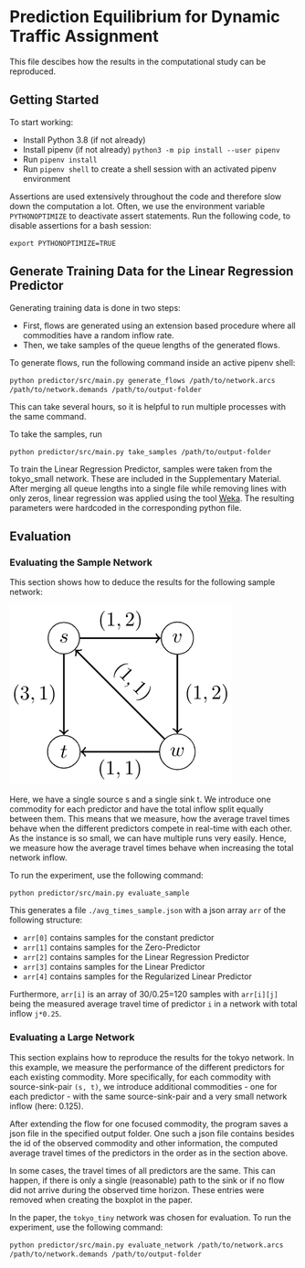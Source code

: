 # Prediction Equilibrium for Dynamic Traffic Assignment

This file descibes how the results in the computational study can be reproduced.

## Getting Started

To start working:

* Install Python 3.8 (if not already)
* Install pipenv (if not already) `python3 -m pip install --user pipenv`
* Run `pipenv install`
* Run `pipenv shell` to create a shell session with an activated pipenv environment

Assertions are used extensively throughout the code and therefore slow down the computation a lot.
Often, we use the environment variable `PYTHONOPTIMIZE` to deactivate assert statements.
Run the following code, to disable assertions for a bash session:
```
export PYTHONOPTIMIZE=TRUE
```

## Generate Training Data for the Linear Regression Predictor

Generating training data is done in two steps:
* First, flows are generated using an extension based procedure where all commodities have a random inflow rate.
* Then, we take samples of the queue lengths of the generated flows.

To generate flows, run the following command inside an active pipenv shell:
```
python predictor/src/main.py generate_flows /path/to/network.arcs /path/to/network.demands /path/to/output-folder
```
This can take several hours, so it is helpful to run multiple processes with the same command.


To take the samples, run
```
python predictor/src/main.py take_samples /path/to/output-folder
```

To train the Linear Regression Predictor, samples were taken from the tokyo_small network.
These are included in the Supplementary Material.
After merging all queue lengths into a single file while removing lines with only zeros,
linear regression was applied using the tool [Weka](https://www.cs.waikato.ac.nz/ml/weka/).
The resulting parameters were hardcoded in the corresponding python file.

## Evaluation

### Evaluating the Sample Network

This section shows how to deduce the results for the following sample network:

![Sample Network](sample_network.png)

Here, we have a single source s and a single sink t.
We introduce one commodity for each predictor and have the total inflow split equally between them.
This means that we measure, how the average travel times behave
when the different predictors compete in real-time with each other.
As the instance is so small, we can have multiple runs very easily.
Hence, we measure how the average travel times behave when increasing the total network inflow.

To run the experiment, use the following command:
```
python predictor/src/main.py evaluate_sample
```
This generates a file `./avg_times_sample.json` with a json array `arr` of the following structure:
* `arr[0]` contains samples for the constant predictor
* `arr[1]` contains samples for the Zero-Predictor
* `arr[2]` contains samples for the Linear Regression Predictor
* `arr[3]` contains samples for the Linear Predictor
* `arr[4]` contains samples for the Regularized Linear Predictor

Furthermore, `arr[i]` is an array of 30/0.25=120 samples with `arr[i][j]` being
the measured average travel time of predictor `i`
in a network with total inflow `j*0.25`.


### Evaluating a Large Network

This section explains how to reproduce the results for the tokyo network.
In this example, we measure the performance of the different predictors for each existing commodity.
More specifically, for each commodity with source-sink-pair `(s, t)`, we introduce 
additional commodities - one for each predictor - with the same source-sink-pair and
a very small network inflow (here: 0.125).

After extending the flow for one focused commodity, the program saves a json file in the
specified output folder.
One such a json file contains besides the id of the observed commodity and other information,
the computed average travel times of the predictors in the order as in the section above. 

In some cases, the travel times of all predictors are the same.
This can happen, if there is only a single (reasonable) path to the sink or if no flow did not arrive
during the observed time horizon.
These entries were removed when creating the boxplot in the paper.

In the paper, the `tokyo_tiny` network was chosen for evaluation.
To run the experiment, use the following command:
```
python predictor/src/main.py evaluate_network /path/to/network.arcs /path/to/network.demands /path/to/output-folder
```
